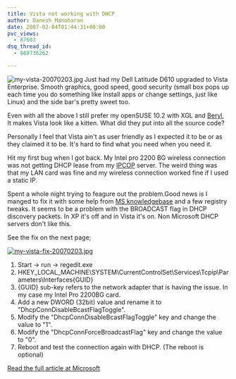 ```yaml
---
title: Vista not working with DHCP
author: Danesh Manoharan
date: 2007-02-04T01:44:31+00:00
pvc_views:
  - 87603
dsq_thread_id:
  - 889736262

---
```

[<img src="/techblog/wp-content/uploads/2007/02/my-vista-20070203.thumbnail.jpg" alt="my-vista-20070203.jpg" title="my-vista-20070203.jpg" align="left" />][1]Just had my Dell Latitude D610 upgraded to Vista Enterprise. Smooth graphics, good speed, good security (small box pops up each time you do something like install apps or change settings, just like Linux) and the side bar's pretty sweet too.

Even with all the above I still prefer my openSUSE 10.2 with XGL and [Beryl][2], It makes Vista look like a kitten. What did they put into all the source code?

Personally I feel that Vista ain't as user friendly as I expected it to be or as they claimed it to be. It's hard to find what you need when you need it.

Hit my first bug when I got back. My Intel pro 2200 BG wireless connection was not getting DHCP lease from my [IPCOP][3] server. The weird thing was that my LAN card was fine and my wireless connection worked fine if I used a static IP.

Spent a whole night trying to feagure out the problem.Good news is I manged to fix it with some help from [MS knowledgebase][4] and a few registry tweaks. It seems to be a problem with the BROADCAST flag in DHCP discovery packets. In XP it's off and in Vista it's on. Non Microsoft DHCP servers don't like this.

See the fix on the next page;<!--more-->

[![my-vista-fix-20070203.jpg][5]][6]

1. Start -> run -> regedit.exe  
2. HKEY\_LOCAL\_MACHINE\SYSTEM\CurrentControlSet\Services\Tcpip\Parameters\Interfaces\{GUID}  
3. {GUID} sub-key refers to the network adapter that is having the issue. In my case my Intel Pro 2200BG card.  
4. Add a new DWORD (32bit) value and rename it to "DhcpConnDisableBcastFlagToggle".  
5. Modify the "DhcpConnDisableBcastFlagToggle" key and change the value to "1".  
6. Modify the "DhcpConnForceBroadcastFlag" key and change the value to "0".  
7. Reboot and test the connection again with DHCP. (The reboot is optional)

[Read the full article at Microsoft][4]

 [1]: /techblog/wp-content/uploads/2007/02/my-vista-20070203.jpg "my-vista-20070203.jpg"
 [2]: http://www.beryl-project.org/
 [3]: http://www.ipcop.org/
 [4]: http://support.microsoft.com/kb/928233/en-us
 [5]: /techblog/wp-content/uploads/2007/02/my-vista-fix-20070203.jpg
 [6]: /techblog/wp-content/uploads/2007/02/my-vista-fix-20070203.jpg "my-vista-fix-20070203.jpg"